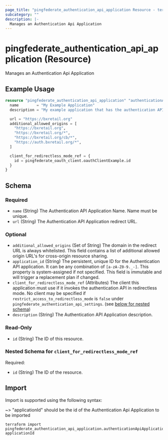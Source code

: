 ```yaml
---
page_title: "pingfederate_authentication_api_application Resource - terraform-provider-pingfederate"
subcategory: ""
description: |-
  Manages an Authentication Api Application
---
```


# pingfederate_authentication_api_application (Resource)

Manages an Authentication Api Application

## Example Usage

```terraform
resource "pingfederate_authentication_api_application" "authenticationApiApplicationExample" {
  name        = "My Example Application"
  description = "My example application that has the authentication API widget embedded, or implements the authentication API directly."

  url = "https://bxretail.org"
  additional_allowed_origins = [
    "https://bxretail.org",
    "https://bxretail.org/*",
    "https://bxretail.org/cb/*",
    "https://auth.bxretail.org/*",
  ]

  client_for_redirectless_mode_ref = {
    id = pingfederate_oauth_client.oauthClientExample.id
  }
}
```

<!-- schema generated by tfplugindocs -->
## Schema

### Required

- `name` (String) The Authentication API Application Name. Name must be unique.
- `url` (String) The Authentication API Application redirect URL.

### Optional

- `additional_allowed_origins` (Set of String) The domain in the redirect URL is always whitelisted. This field contains a list of additional allowed origin URL's for cross-origin resource sharing.
- `application_id` (String) The persistent, unique ID for the Authentication API application. It can be any combination of `[a-zA-Z0-9._-]`. This property is system-assigned if not specified. This field is immutable and will trigger a replacement plan if changed.
- `client_for_redirectless_mode_ref` (Attributes) The client this application must use if it invokes the authentication API in redirectless mode. No client may be specified if `restrict_access_to_redirectless_mode` is `false` under `pingfederate_authentication_api_settings`. (see [below for nested schema](#nestedatt--client_for_redirectless_mode_ref))
- `description` (String) The Authentication API Application description.

### Read-Only

- `id` (String) The ID of this resource.

<a id="nestedatt--client_for_redirectless_mode_ref"></a>
### Nested Schema for `client_for_redirectless_mode_ref`

Required:

- `id` (String) The ID of the resource.

## Import

Import is supported using the following syntax:

~> "applicationId" should be the id of the Authentication Api Application to be imported

```shell
terraform import pingfederate_authentication_api_application.authenticationApiApplication applicationId
```